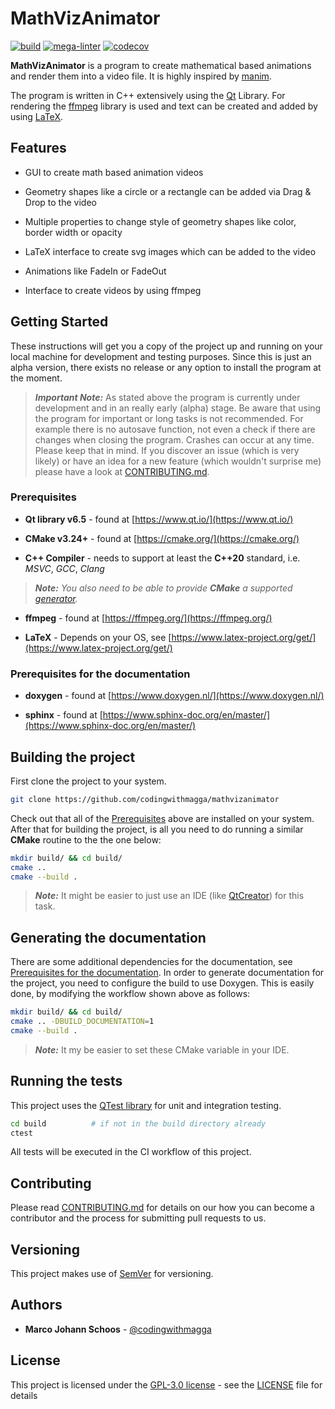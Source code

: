 # MathVizAnimator

[![build](https://github.com/codingwithmagga/mathvizanimator/actions/workflows/build.yml/badge.svg)](https://github.com/codingwithmagga/mathvizanimator/actions)
[![mega-linter](https://github.com/codingwithmagga/mathvizanimator/actions/workflows/mega-linter.yml/badge.svg)](https://github.com/codingwithmagga/mathvizanimator/actions)
[![codecov](https://codecov.io/github/codingwithmagga/mathvizanimator/graph/badge.svg?token=NNOP09V20E)](https://codecov.io/github/codingwithmagga/mathvizanimator)

**MathVizAnimator** is a program to create mathematical based animations and render them into a video file. It is highly inspired by [manim](https://www.manim.community/).

The program is written in C++ extensively using the [Qt](https://www.qt.io/) Library. For rendering the [ffmpeg](https://ffmpeg.org/) library is used and text can be created and added by using [LaTeX](https://www.latex-project.org/). 

## Features

* GUI to create math based animation videos

* Geometry shapes like a circle or a rectangle can be added via Drag & Drop to the video

* Multiple properties to change style of geometry shapes like color, border width or opacity

* LaTeX interface to create svg images which can be added to the video

* Animations like FadeIn or FadeOut

* Interface to create videos by using ffmpeg

## Getting Started

These instructions will get you a copy of the project up and running on your local
machine for development and testing purposes. Since this is just an alpha version, there exists no release or any option to install the program at the moment.

> ***Important Note:*** As stated above the program is currently under development and in an really early (alpha) stage. Be aware that using the program for important or long tasks is not recommended. For example there is no autosave function, not even a check if there are changes when closing the program. Crashes can occur at any time. Please keep that in mind. If you discover an issue (which is very likely) or have an idea for a new feature (which wouldn't surprise me) please have a look at [CONTRIBUTING.md](CONTRIBUTING.md).

### Prerequisites

* **Qt library v6.5** - found at [https://www.qt.io/](https://www.qt.io/)

* **CMake v3.24+** - found at [https://cmake.org/](https://cmake.org/)

* **C++ Compiler** - needs to support at least the **C++20** standard, i.e. *MSVC*,
*GCC*, *Clang*

> ***Note:*** *You also need to be able to provide ***CMake*** a supported
[generator](https://cmake.org/cmake/help/latest/manual/cmake-generators.7.html).*

* **ffmpeg** - found at [https://ffmpeg.org/](https://ffmpeg.org/)

* **LaTeX** - Depends on your OS, see [https://www.latex-project.org/get/](https://www.latex-project.org/get/)

### Prerequisites for the documentation

* **doxygen** - found at [https://www.doxygen.nl/](https://www.doxygen.nl/)

* **sphinx** - found at [https://www.sphinx-doc.org/en/master/](https://www.sphinx-doc.org/en/master/)

## Building the project

First clone the project to your system.

```bash
git clone https://github.com/codingwithmagga/mathvizanimator
```

Check out that all of the [Prerequisites](#prerequisites) above are installed on your system.
After that for building the project, is all you need to do running a similar **CMake** routine
to the the one below:

```bash
mkdir build/ && cd build/
cmake ..
cmake --build .
```

> ***Note:*** It might be easier to just use an IDE (like [QtCreator](https://www.qt.io/product/development-tools)) for this task.

## Generating the documentation

There are some additional dependencies for the documentation, see [Prerequisites for the documentation](#prerequisites-for-the-documentation).
In order to generate documentation for the project, you need to configure the build
to use Doxygen. This is easily done, by modifying the workflow shown above as follows:

```bash
mkdir build/ && cd build/
cmake .. -DBUILD_DOCUMENTATION=1
cmake --build .
```

> ***Note:*** It my be easier to set these CMake variable in your IDE.

## Running the tests

This project uses the [QTest library](https://doc.qt.io/qt-6/qtest-overview.html)
for unit and integration testing. 

```bash
cd build          # if not in the build directory already
ctest
```

All tests will be executed in the CI workflow of this project.

## Contributing

Please read [CONTRIBUTING.md](CONTRIBUTING.md) for details on our how you can
become a contributor and the process for submitting pull requests to us.

## Versioning

This project makes use of [SemVer](http://semver.org/) for versioning.

## Authors

* **Marco Johann Schoos** - [@codingwithmagga](https://github.com/codingwithmagga)

## License

This project is licensed under the [GPL-3.0 license](https://www.gnu.org/licenses/gpl-3.0.de.html) - see the
[LICENSE](LICENSE) file for details
